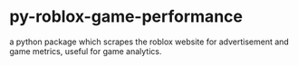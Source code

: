 # py-roblox-game-performance
a python package which scrapes the roblox website for advertisement and game metrics, useful for game analytics.
